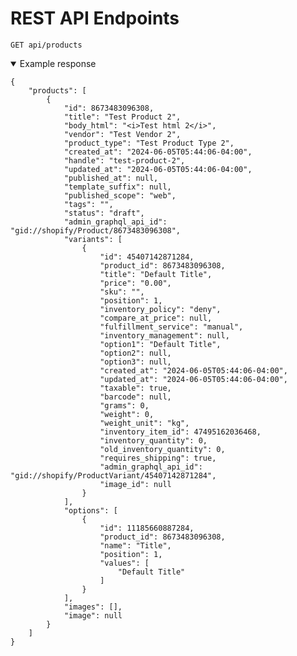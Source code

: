 # REST API Endpoints

```
GET api/products
```

<details open>
    <summary>Example response</summary>

    {
        "products": [
            {
                "id": 8673483096308,
                "title": "Test Product 2",
                "body_html": "<i>Test html 2</i>",
                "vendor": "Test Vendor 2",
                "product_type": "Test Product Type 2",
                "created_at": "2024-06-05T05:44:06-04:00",
                "handle": "test-product-2",
                "updated_at": "2024-06-05T05:44:06-04:00",
                "published_at": null,
                "template_suffix": null,
                "published_scope": "web",
                "tags": "",
                "status": "draft",
                "admin_graphql_api_id": "gid://shopify/Product/8673483096308",
                "variants": [
                    {
                        "id": 45407142871284,
                        "product_id": 8673483096308,
                        "title": "Default Title",
                        "price": "0.00",
                        "sku": "",
                        "position": 1,
                        "inventory_policy": "deny",
                        "compare_at_price": null,
                        "fulfillment_service": "manual",
                        "inventory_management": null,
                        "option1": "Default Title",
                        "option2": null,
                        "option3": null,
                        "created_at": "2024-06-05T05:44:06-04:00",
                        "updated_at": "2024-06-05T05:44:06-04:00",
                        "taxable": true,
                        "barcode": null,
                        "grams": 0,
                        "weight": 0,
                        "weight_unit": "kg",
                        "inventory_item_id": 47495162036468,
                        "inventory_quantity": 0,
                        "old_inventory_quantity": 0,
                        "requires_shipping": true,
                        "admin_graphql_api_id": "gid://shopify/ProductVariant/45407142871284",
                        "image_id": null
                    }
                ],
                "options": [
                    {
                        "id": 11185660887284,
                        "product_id": 8673483096308,
                        "name": "Title",
                        "position": 1,
                        "values": [
                            "Default Title"
                        ]
                    }
                ],
                "images": [],
                "image": null
            }
        ]
    }
</details>
